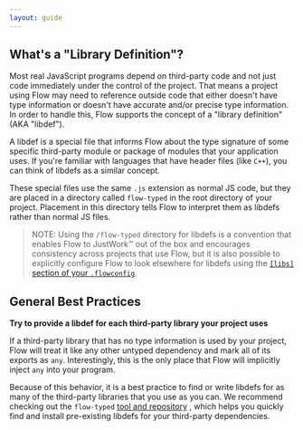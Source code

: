 ```yaml
---
layout: guide
---
```


## What's a "Library Definition"? <a class="toc" id="toc-what-s-a-library-definition" href="#toc-what-s-a-library-definition"></a>

Most real JavaScript programs depend on third-party code and not just code
immediately under the control of the project. That means a project using Flow
may need to reference outside code that either doesn't have type information or
doesn't have accurate and/or precise type information. In order to handle this,
Flow supports the concept of a "library definition" (AKA "libdef").

A libdef is a special file that informs Flow about the type signature of some
specific third-party module or package of modules that your application uses.
If you're familiar with languages that have header files (like `C++`), you can
think of libdefs as a similar concept.

These special files use the same `.js` extension as normal JS code, but they are
placed in a directory called `flow-typed` in the root directory of your project.
Placement in this directory tells Flow to interpret them as libdefs rather than
normal JS files.

> NOTE: Using the `/flow-typed` directory for libdefs is a convention that
>       enables Flow to JustWork™ out of the box and encourages consistency
>       across projects that use Flow, but it is also possible to explicitly
>       configure Flow to look elsewhere for libdefs using the [`[libs]` section
>       of your `.flowconfig`](../config/libs).

## General Best Practices <a class="toc" id="toc-general-best-practices" href="#toc-general-best-practices"></a>

**Try to provide a libdef for each third-party library your project uses**

If a third-party library that has no type information is used by your project,
Flow will treat it like any other untyped dependency and mark all of its exports
as `any`. Interestingly, this is the only place that Flow will implicitly inject
`any` into your program.

Because of this behavior, it is a best practice to find or write libdefs for as
many of the third-party libraries that you use as you can. We recommend checking
out the `flow-typed`
[tool and repository](https://github.com/flowtype/flow-typed/blob/master/README.md)
, which helps you quickly find and install pre-existing libdefs for your
third-party dependencies.
